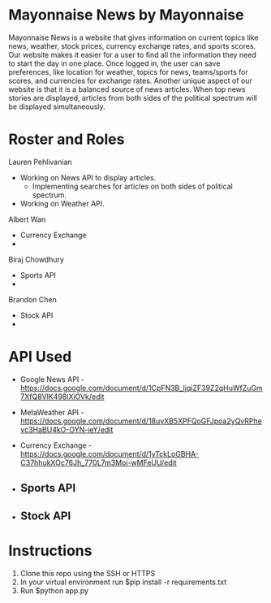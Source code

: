 # Mayonnaise News by Mayonnaise

Mayonnaise News is a website that gives information on current topics like news, weather, stock prices, currency exchange rates, and sports scores. Our website makes it easier for a user to find all the information they need to start the day in one place. Once logged in, the user can save preferences, like location for weather, topics for news, teams/sports for scores, and currencies for exchange rates. Another unique aspect of our website is that it is a balanced source of news articles. When top news stories are displayed, articles from both sides of the political spectrum will be displayed simultaneously. 

# Roster and Roles
Lauren Pehlivanian
  - Working on News API to display articles.
    - Implementing searches for articles on both sides of political spectrum.
  - Working on Weather API.
  
Albert Wan
  - Currency Exchange
  -

Biraj Chowdhury
  - Sports API
  -

Brandon Chen
  - Stock API
  -

# API Used
  - Google News API
    -https://docs.google.com/document/d/1CpFN3B_IjqiZF39Z2qHuWfZuGm7XfQ8VlK498IXiOVk/edit
    
  - MetaWeather API
    -https://docs.google.com/document/d/18uyXB5XPFQoGFJpoa2yQvRPhevc3HaBU4kO-OYN-ieY/edit
    
  - Currency Exchange
    -https://docs.google.com/document/d/1yTckLoGBHA-C37hhukXOc76Jh_770L7m3Moj-wMFeUU/edit
    
  - Sports API
    -
    
  - Stock API
    -

# Instructions
1. Clone this repo using the SSH or HTTPS
2. In your virtual environment run $pip install -r requirements.txt
3. Run $python app.py
